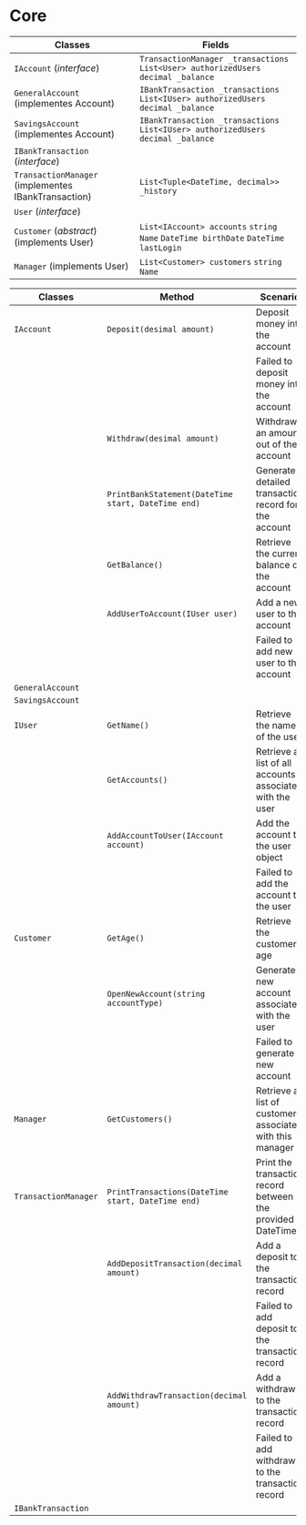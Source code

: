 ﻿# Core

| Classes | Fields | 
|-|-|
| `IAccount` (*interface*) | `TransactionManager _transactions` `List<User> authorizedUsers` `decimal _balance` |
| `GeneralAccount` (implementes Account) | `IBankTransaction _transactions` `List<IUser> authorizedUsers` `decimal _balance`  |
| `SavingsAccount` (implementes Account) | `IBankTransaction _transactions` `List<IUser> authorizedUsers` `decimal _balance`  |
| `IBankTransaction` (*interface*) | |
| `TransactionManager` (implementes IBankTransaction) | `List<Tuple<DateTime, decimal>> _history` |
| `User` (*interface*) | | 
| `Customer` (*abstract*)(implements User) | `List<IAccount> accounts` `string Name` `DateTime birthDate` `DateTime lastLogin` |
| `Manager` (implements User) | `List<Customer> customers` `string Name` | 

| Classes | Method | Scenario | Outputs | 
|-|-|-|-|
| `IAccount` | `Deposit(desimal amount)` | Deposit money into the account | True |
| | | Failed to deposit money into the account | False | 
| | `Withdraw(desimal amount)` | Withdraw an amount out of the account | decimal | 
| | `PrintBankStatement(DateTime start, DateTime end)` | Generate a detailed transaction record for the account | Out/Console | 
| | `GetBalance()` | Retrieve the current balance of the account | decimal | 
| | `AddUserToAccount(IUser user)` | Add a new user to the account | true | 
| | | Failed to add new user to the account | false | 
| `GeneralAccount`  | | |
| `SavingsAccount` | | |
| `IUser` | `GetName()` | Retrieve the name of the user | string |
| | `GetAccounts()` | Retrieve a list of all accounts associated with the user | List<Account> |
| | `AddAccountToUser(IAccount account)` | Add the account to the user object | true |
| | | Failed to add the account to the user | false | 
| `Customer` | `GetAge()` | Retrieve the customers age | int | 
| | `OpenNewAccount(string accountType)` | Generate a new account associated with the user | True |
| | | Failed to generate a new account | False | 
| `Manager`  | `GetCustomers()` | Retrieve a list of customers associated with this manager | List<Customer> | 
| `TransactionManager` | `PrintTransactions(DateTime start, DateTime end)` | Print the transaction record between the provided DateTimes | Out/Console | 
| | `AddDepositTransaction(decimal amount)` | Add a deposit to the transaction record | true | 
| | | Failed to add deposit to the transaction record | false | 
| | `AddWithdrawTransaction(decimal amount)` | Add a withdraw to the transaction record | true | 
| | | Failed to add withdraw to the transaction record | false | 
| `IBankTransaction` | | |  